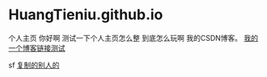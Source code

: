 # HuangTieniu.github.io
个人主页
你好啊
测试一下个人主页怎么整
到底怎么玩啊
我的CSDN博客。
[我的一个博客链接测试](https://blog.csdn.net/hhhhhyyyyy8/article/details/106589844)

sf 
[复制的别人的](https://github.com/HuangTieniu/HuangTieniu.github.io/blob/master/hy1.md)
